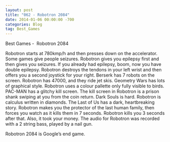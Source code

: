 ```yaml
---
layout: post
title: "062 - Robotron 2084"
date: 2014-01-06 00:00:00 -700
categories: Blog
tag: Best_Games
---
```


Best Games -  Robotron 2084

Robotron starts at 780kmp/h and then presses down on the accelerator. Some games give people seizures. Robotron gives you epilepsy first and then gives you seizures. If you already had epilepsy, boom, now you have double epilepsy. Robotron destroys the tendons in your left wrist and then offers you a second joystick for your right. Berserk has 7 robots on the screen. Robotron has 47000, and they ride jet skis. Geometry Wars has lots of graphical style. Robotron uses a colour pallette only fully visible to birds. PAC-MAN has a glitchy kill screen. The kill screen in Robotron is a prison shank swiping at you from the coin return. Dark Souls is hard. Robotron is calculus written in diamonds. The Last of Us has a dark, heartbreaking story. Robotron makes you the protector of the last human family, then forces you watch as it kills them in 7 seconds. Robotron kills you 3 seconds after that. Also, it took your money. The audio for Robotron was recorded with a 2 string bass, played by a nail gun.

Robotron 2084 is Google’s end game.
